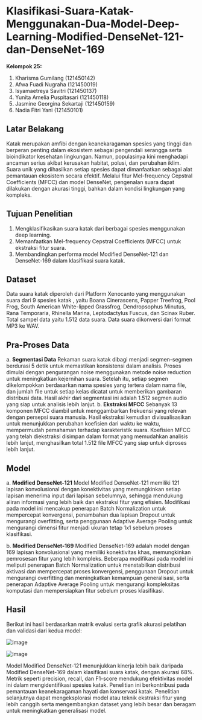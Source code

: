 # Klasifikasi-Suara-Katak-Menggunakan-Dua-Model-Deep-Learning-Modified-DenseNet-121-dan-DenseNet-169

**Kelompok 25:**
1. Kharisma Gumilang (121450142)
2. Afwa Fuadi Nugraha (121450019)
3. Isyamaetreya Savitri (121450137)
4. Yunita Amelia Puspitasari (121450118)
5. Jasmine Georgina Sekartaji (121450159)
6. Nadia Fitri Yani (121450101)

## Latar Belakang
Katak merupakan amfibi dengan keanekaragaman spesies yang tinggi dan berperan penting dalam ekosistem sebagai pengendali serangga serta bioindikator kesehatan lingkungan. Namun, populasinya kini menghadapi ancaman serius akibat kerusakan habitat, polusi, dan perubahan iklim. Suara unik yang dihasilkan setiap spesies dapat dimanfaatkan sebagai alat pemantauan ekosistem secara efektif. Melalui fitur Mel-frequency Cepstral Coefficients (MFCC) dan model DenseNet, pengenalan suara dapat dilakukan dengan akurasi tinggi, bahkan dalam kondisi lingkungan yang kompleks.

## Tujuan Penelitian
1. Mengklasifikasikan suara katak dari berbagai spesies menggunakan deep learning.
2. Memanfaatkan Mel-frequency Cepstral Coefficients (MFCC) untuk ekstraksi fitur suara.
3. Membandingkan performa model Modified DenseNet-121 dan DenseNet-169 dalam klasifikasi suara katak.

## Dataset
Data suara katak diperoleh dari Platform Xenocanto yang menggunakan suara dari 9 spesies katak , yaitu Boana Cinerascens, Papper Treefrog, Pool Frog, South American White-lipped Grassfrog, Dendropsophus Minutus, Rana Temporaria, Rhinella Marina, Leptodactylus Fuscus, dan Scinax Ruber. Total sampel data yaitu 1.512 data suara. Data suara dikonversi dari format MP3 ke WAV.

## Pra-Proses Data
a. **Segmentasi Data**
  Rekaman suara katak dibagi menjadi segmen-segmen berdurasi 5 detik untuk memastikan konsistensi dalam analisis. Proses dimulai dengan pengurangan noise menggunakan metode noise reduction untuk meningkatkan kejernihan suara. Setelah itu, setiap segmen dikelompokkan berdasarkan nama spesies yang tertera dalam nama file, dan jumlah file untuk setiap kelas dicatat untuk memberikan gambaran distribusi data. Hasil akhir dari segmentasi ini adalah 1.512 segmen audio yang siap untuk analisis lebih lanjut.
b. **Ekstraksi MFCC**
  Sebanyak 13 komponen MFCC diambil untuk menggambarkan frekuensi yang relevan dengan persepsi suara manusia. Hasil ekstraksi kemudian divisualisasikan untuk menunjukkan perubahan koefisien dari waktu ke waktu, mempermudah pemahaman terhadap karakteristik suara. Koefisien MFCC yang telah diekstraksi disimpan dalam format yang memudahkan analisis lebih lanjut, menghasilkan total 1.512 file MFCC yang siap untuk diproses lebih lanjut.

## Model
a. **Modified DenseNet-121**
  Model Modified DenseNet-121 memiliki 121 lapisan konvolusional dengan konektivitas yang memungkinkan setiap lapisan menerima input dari lapisan sebelumnya, sehingga mendukung aliran informasi yang lebih baik dan ekstraksi fitur yang efisien. Modifikasi pada model ini mencakup penerapan Batch Normalization untuk mempercepat konvergensi, penambahan dua lapisan Dropout untuk mengurangi overfitting, serta penggunaan Adaptive Average Pooling untuk mengurangi dimensi fitur menjadi ukuran tetap 1x1 sebelum proses klasifikasi.
  
b. **Modified DenseNet-169**
  Modified DenseNet-169 adalah model dengan 169 lapisan konvolusional yang memiliki konektivitas khas, memungkinkan pemrosesan fitur yang lebih kompleks. Beberapa modifikasi pada model ini meliputi penerapan Batch Normalization untuk menstabilkan distribusi aktivasi dan mempercepat proses konvergensi, penggunaan Dropout untuk mengurangi overfitting dan meningkatkan kemampuan generalisasi, serta penerapan Adaptive Average Pooling untuk mengurangi kompleksitas komputasi dan mempersiapkan fitur sebelum proses klasifikasi.

## Hasil

Berikut ini hasil berdasarkan matrik evalusi serta grafik akurasi pelatihan dan validasi dari kedua model:

![image](https://github.com/user-attachments/assets/f3baa249-a726-4550-bb6e-dd8a18f8fd90)

![image](https://github.com/user-attachments/assets/99dcfee4-7250-4e49-a807-06c7ab674fb9)

Model Modified DenseNet-121 menunjukkan kinerja lebih baik daripada Modified DenseNet-169 dalam klasifikasi suara katak, dengan akurasi 68%. Metrik seperti precision, recall, dan F1-score mendukung efektivitas model ini dalam mengidentifikasi spesies katak. Penelitian ini berkontribusi pada pemantauan keanekaragaman hayati dan konservasi katak. Penelitian selanjutnya dapat mengeksplorasi model atau teknik ekstraksi fitur yang lebih canggih serta mengembangkan dataset yang lebih besar dan beragam untuk meningkatkan generalisasi model.


